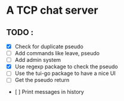 # A TCP chat server

## TODO :
- [x] Check for duplicate pseudo
- [ ] Add commands like leave, pseudo
- [ ] Add admin system
- [x] Use regexp package to check the pseudo
- [ ] Use the tui-go package to have a nice UI
- [ ] Get the pseudo return 
- [ ] Print messages in history

